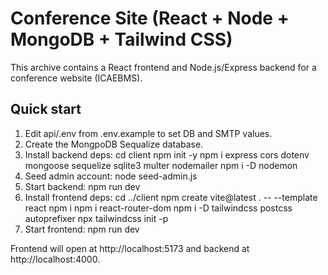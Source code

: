 # Conference Site (React + Node + MongoDB + Tailwind CSS)

This archive contains a React frontend and Node.js/Express backend for a conference website (ICAEBMS).

## Quick start

1. Edit api/.env from .env.example to set DB and SMTP values.
2. Create the MongpoDB Sequalize database.
3. Install backend deps:
   cd client
   npm init -y
   npm i express cors dotenv mongoose sequelize sqlite3 multer nodemailer
   npm i -D nodemon
4. Seed admin account:
   node seed-admin.js
5. Start backend:
   npm run dev
6. Install frontend deps:
   cd ../client
   npm create vite@latest . -- --template react
   npm i
   npm i react-router-dom
   npm i -D tailwindcss postcss autoprefixer
   npx tailwindcss init -p
7. Start frontend:
   npm run dev

Frontend will open at http://localhost:5173 and backend at http://localhost:4000.

